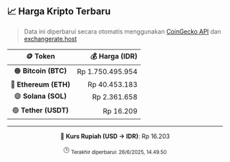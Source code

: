 

<!-- HARGA_KRIPTO -->
## 📈 Harga Kripto Terbaru

> Data ini diperbarui secara otomatis menggunakan [CoinGecko API](https://www.coingecko.com/) dan [exchangerate.host](https://exchangerate.host/)

<div align="center">

| 🪙 Token | 💰 Harga (IDR) |
|:------:|---------------:|
| 🟠 **Bitcoin (BTC)**   | Rp 1.750.495.954 |
| 🔵 **Ethereum (ETH)**  | Rp 40.453.183 |
| 🟣 **Solana (SOL)**    | Rp 2.361.658 |
| 🟢 **Tether (USDT)**   | Rp 16.209 |

---

💱 **Kurs Rupiah (USD → IDR)**: Rp 16.203

🕒 <sub>Terakhir diperbarui: 26/6/2025, 14.49.50</sub>

</div>
<!-- /HARGA_KRIPTO -->